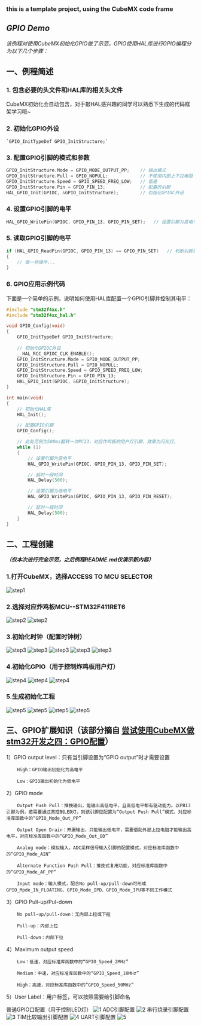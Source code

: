 ### **this is a template project, using the CubeMX code frame**

## ***GPIO Demo***

*该例程对使用CubeMX初始化GPIO做了示范，GPIO使用HAL库进行GPIO编程分为以下几个步骤：*

## 一、例程简述

### 1. 包含必要的头文件和HAL库的相关头文件

CubeMX初始化会自动包含，对手敲HAL感兴趣的同学可以熟悉下生成的代码框架学习哦~

### 2. 初始化GPIO外设

    `GPIO_InitTypeDef GPIO_InitStructure;`

### 3. 配置GPIO引脚的模式和参数

```c
GPIO_InitStructure.Mode = GPIO_MODE_OUTPUT_PP;    // 输出模式
GPIO_InitStructure.Pull = GPIO_NOPULL;            // 不使用内部上下拉电阻
GPIO_InitStructure.Speed = GPIO_SPEED_FREQ_LOW;   // 低速
GPIO_InitStructure.Pin = GPIO_PIN_13;             // 配置的引脚
HAL_GPIO_Init(GPIOC, &GPIO_InitStructure);        // 初始化GPIOC外设
```

### 4. 设置GPIO引脚的电平

```c
HAL_GPIO_WritePin(GPIOC, GPIO_PIN_13, GPIO_PIN_SET);   // 设置引脚为高电平
```

### 5. 读取GPIO引脚的电平

```c
if (HAL_GPIO_ReadPin(GPIOC, GPIO_PIN_13) == GPIO_PIN_SET)   // 判断引脚是否为高电平
{
    // 做一些操作...
}
```

### **6. GPIO应用示例代码**

下面是一个简单的示例，说明如何使用HAL库配置一个GPIO引脚并控制其电平：

```c
#include "stm32f4xx.h"
#include "stm32f4xx_hal.h"

void GPIO_Config(void)
{
    GPIO_InitTypeDef GPIO_InitStructure;
    
    // 初始化GPIOC外设
    __HAL_RCC_GPIOC_CLK_ENABLE();
    GPIO_InitStructure.Mode = GPIO_MODE_OUTPUT_PP;
    GPIO_InitStructure.Pull = GPIO_NOPULL;
    GPIO_InitStructure.Speed = GPIO_SPEED_FREQ_LOW;
    GPIO_InitStructure.Pin = GPIO_PIN_13;
    HAL_GPIO_Init(GPIOC, &GPIO_InitStructure);
}

int main(void)
{
    // 初始化HAL库
    HAL_Init();

    // 配置GPIO引脚
    GPIO_Config();

    // 此处范例为500ms翻转一次PC13，对应炸鸡板的用户灯引脚，效果为闪光灯。
    while (1)
    {
        // 设置引脚为高电平
        HAL_GPIO_WritePin(GPIOC, GPIO_PIN_13, GPIO_PIN_SET);

        // 延时一段时间
        HAL_Delay(500);

        // 设置引脚为低电平
        HAL_GPIO_WritePin(GPIOC, GPIO_PIN_13, GPIO_PIN_RESET);

        // 延时一段时间
        HAL_Delay(500);
    }
}
```

## 二、工程创建

***（仅本次进行完全示范，之后例程README.md仅演示新内容）***

### **1.打开CubeMX，选择ACCESS TO MCU SELECTOR**

![step1](.\Images\step1.png)

### **2.选择对应炸鸡板MCU--STM32F411RET6**

![step2](.\Images\step2.1.png)
![step2](.\Images\step2.2.png)

### **3.初始化时钟（配置时钟树）**

![step3](.\Images\step3.1.png)
![step3](.\Images\step3.2.png)
![step3](.\Images\step3.3.png)
![step3](.\Images\step3.4.png)
![step3](.\Images\step3.5.png)

### **4.初始化GPIO（用于控制炸鸡板用户灯）**

![step4](.\Images\step4.1.png)
![step4](.\Images\step4.2.png)
![step4](.\Images\step4.3.png)

### **5.生成初始化工程**

![step5](.\Images\step5.1.png)
![step5](.\Images\step5.2.png)
![step5](.\Images\step5.3.png)
![step5](.\Images\step5.4.png)

## 三、GPIO扩展知识（该部分摘自 [尝试使用CubeMX做stm32开发之四：GPIO配置](https://blog.csdn.net/changxiaoyong8/article/details/128176144)）

1）GPIO output level：只有当引脚设置为“GPIO output”时才需要设置

        High：GPIO输出初始化为高电平

        Low：GPIO输出初始化为低电平

2）GPIO mode

        Output Push Pull：推挽输出，能输出高低电平，且高低电平都有驱动能力。以PB13引脚为例，若需要通过其控制LED灯，则该引脚应配置为“Output Push Pull”模式，对应标准库函数中的“GPIO_Mode_Out_PP”

        Output Open Drain：开漏输出，只能输出低电平，需要借助外部上拉电阻才能输出高电平，对应标准库函数中的“GPIO_Mode_Out_OD”

        Analog mode：模拟输入，ADC采样信号输入引脚的配置模式，对应标准库函数中的“GPIO_Mode_AIN”

        Alternate Function Push Pull：推挽式复用功能，对应标准库函数中的“GPIO_Mode_AF_PP”

        Input mode：输入模式，配合No pull-up/pull-down可形成GPIO_Mpde_IN_FLOATING、GPIO_Mode_IPD、GPIO_Mode_IPU等不同工作模式

3）GPIO Pull-up/Pul-down

        No pull-up/pull-down：无内部上拉或下拉

        Pull-up：内部上拉

        Pull-down：内部下拉

4）Maximum output speed

        Low：低速，对应标准库函数中的“GPIO_Speed_2MHz”

        Medium：中速，对应标准库函数中的“GPIO_Speed_10MHz”

        High：高速，对应标准库函数中的“GPIO_Speed_50MHz”

5）User Label：用户标签，可以按照需要给引脚命名

普通GPIO口配置（用于控制LED灯）
![1](.\Images\1.png)
ADC引脚配置
![2](.\Images\2.png)
串行烧录引脚配置
![3](.\Images\3.png)
TIM比较输出引脚配置
![4](.\Images\4.png)
UART引脚配置
![5](.\Images\5.png)

